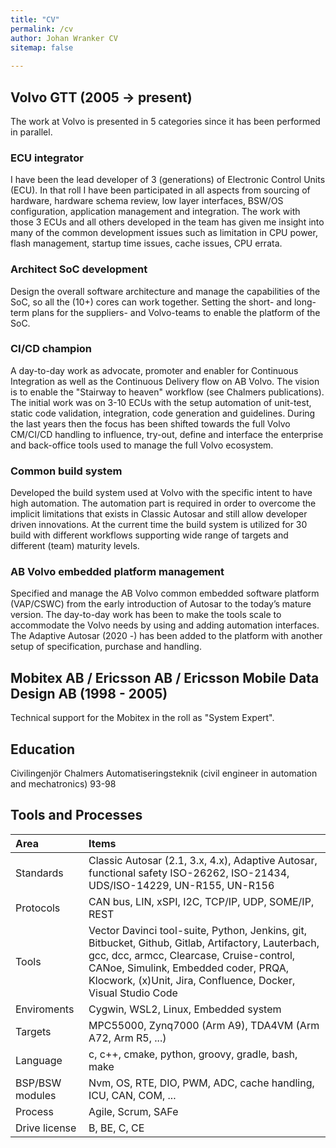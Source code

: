 ```yaml
---
title: "CV"
permalink: /cv
author: Johan Wranker CV
sitemap: false
  
---
```



## Volvo GTT (2005 -> present)

The work at Volvo is presented in 5 categories since it has been performed in parallel.

### ECU integrator

I have been the lead developer of 3 (generations) of Electronic Control Units (ECU). In that roll I have been participated in all aspects from sourcing of hardware, hardware schema review, low layer interfaces, BSW/OS configuration, application management and integration. The work with those 3 ECUs and all others developed in the team has given me insight into many of the common development issues such as limitation in CPU power, flash management, startup time issues, cache issues, CPU errata.

### Architect SoC development

Design the overall software architecture and manage the capabilities of the SoC, so all the (10+) cores can work together. Setting the short- and long-term plans for the suppliers- and Volvo-teams to enable the platform of the SoC.

### CI/CD champion

A day-to-day work as advocate, promoter and enabler for Continuous Integration as well as the Continuous Delivery flow on AB Volvo. The vision is to enable the "Stairway to heaven" workflow (see Chalmers publications). The initial work was on 3-10 ECUs with the setup automation of unit-test, static code validation, integration, code generation and guidelines. During the last years then the focus has been shifted towards the full Volvo CM/CI/CD handling to influence, try-out, define and interface the enterprise and back-office tools used to manage the full Volvo ecosystem.

### Common build system

Developed the build system used at Volvo with the specific intent to have high automation. The automation part is required in order to overcome the implicit limitations that exists in Classic Autosar and still allow developer driven innovations. At the current time the build system is utilized for 30 build with different workflows supporting wide range of targets and different (team) maturity levels.

### AB Volvo embedded platform management

Specified and manage the AB Volvo common embedded software platform (VAP/CSWC) from the early introduction of Autosar to the today’s mature version. The day-to-day work has been to make the tools scale to accommodate the Volvo needs by using and adding automation interfaces. The Adaptive Autosar (2020 -) has been added to the platform with another setup of specification, purchase and handling.

## Mobitex AB / Ericsson AB / Ericsson Mobile Data Design AB (1998 - 2005)

Technical support for the Mobitex in the roll as "System Expert".

## Education

Civilingenjör Chalmers Automatiseringsteknik (civil engineer in automation and mechatronics) 93-98

## Tools and Processes

| Area      | Items
| :-- | :--
|Standards|Classic Autosar (2.1, 3.x, 4.x), Adaptive Autosar, functional safety ISO-26262, ISO-21434, UDS/ISO-14229, UN-R155, UN-R156
|Protocols| CAN bus, LIN, xSPI, I2C, TCP/IP, UDP, SOME/IP, REST
|Tools| Vector Davinci tool-suite, Python, Jenkins, git, Bitbucket, Github, Gitlab, Artifactory, Lauterbach, gcc, dcc, armcc, Clearcase, Cruise-control, CANoe, Simulink, Embedded coder, PRQA, Klocwork, (x)Unit, Jira, Confluence, Docker, Visual Studio Code
|Enviroments| Cygwin, WSL2, Linux, Embedded system
|Targets| MPC55000, Zynq7000 (Arm A9), TDA4VM (Arm A72, Arm R5, ...)
|Language| c, c++, cmake, python, groovy, gradle, bash, make
|BSP/BSW modules| Nvm, OS, RTE, DIO, PWM, ADC, cache handling, ICU, CAN, COM, ...
|Process| Agile, Scrum, SAFe
|Drive license| B, BE, C, CE
